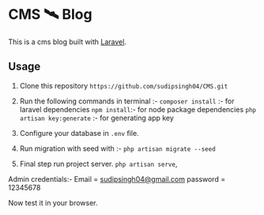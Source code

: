 # CMS 🛰 Blog

This is a cms blog built with [Laravel](https://laravel.com/).

## Usage

1. Clone this repository
`https://github.com/sudipsingh04/CMS.git`
2. Run the following commands in terminal :-
`composer install` :- for laravel dependencies
`npm install`:- for node package dependencies
`php artisan key:generate` :- for generating app key

5. Configure your database in `.env` file.
6. Run migration with seed with :- 
`php artisan migrate --seed`
7. Final step run project server.
`php artisan serve`,

Admin credentials:-
Email = sudipsingh04@gmail.com
password = 12345678

Now test it in your browser.
